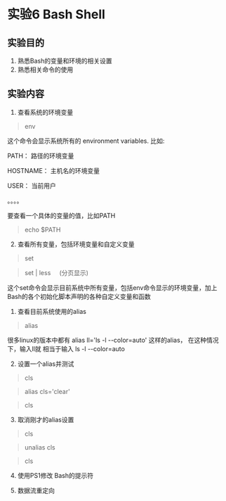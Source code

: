 
# 实验6 Bash Shell
## 实验目的
1. 熟悉Bash的变量和环境的相关设置
2. 熟悉相关命令的使用
## 实验内容
1. 查看系统的环境变量
> env

这个命令会显示系统所有的 environment variables. 比如:

PATH： 路径的环境变量

HOSTNAME： 主机名的环境变量

USER： 当前用户

。。。。

要查看一个具体的变量的值，比如PATH
> echo $PATH

2. 查看所有变量，包括环境变量和自定义变量
> set

> set | less      (分页显示)

这个set命令会显示目前系统中所有变量，包括env命令显示的环境变量，加上Bash的各个初始化脚本声明的各种自定义变量和函数




1. 查看目前系统使用的alias
> alias

很多linux的版本中都有 alias ll='ls -l --color=auto' 这样的alias， 在这种情况下，输入ll就 相当于输入 ls -l --color=auto

2. 设置一个alias并测试
> cls

> alias cls='clear'

> cls

3. 取消刚才的alias设置
> cls

> unalias cls

> cls

4. 使用PS1修改 Bash的提示符

3. 数据流重定向

